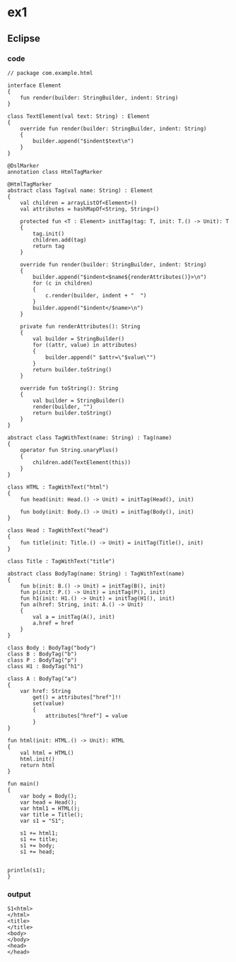 # ex1
## Eclipse
### code
    // package com.example.html
    
    interface Element
    {
        fun render(builder: StringBuilder, indent: String)
    }
    
    class TextElement(val text: String) : Element
    {
        override fun render(builder: StringBuilder, indent: String)
    	{
            builder.append("$indent$text\n")
        }
    }
    
    @DslMarker
    annotation class HtmlTagMarker
    
    @HtmlTagMarker
    abstract class Tag(val name: String) : Element
    {
        val children = arrayListOf<Element>()
        val attributes = hashMapOf<String, String>()
    
        protected fun <T : Element> initTag(tag: T, init: T.() -> Unit): T
    	{
            tag.init()
            children.add(tag)
            return tag
        }
    
        override fun render(builder: StringBuilder, indent: String)
    	{
            builder.append("$indent<$name${renderAttributes()}>\n")
            for (c in children)
    		{
                c.render(builder, indent + "  ")
            }
            builder.append("$indent</$name>\n")
        }
    
        private fun renderAttributes(): String
    	{
            val builder = StringBuilder()
            for ((attr, value) in attributes)
    		{
                builder.append(" $attr=\"$value\"")
            }
            return builder.toString()
        }
    
        override fun toString(): String
    	{
            val builder = StringBuilder()
            render(builder, "")
            return builder.toString()
        }
    }
    
    abstract class TagWithText(name: String) : Tag(name)
    {
        operator fun String.unaryPlus()
    	{
            children.add(TextElement(this))
        }
    }
    
    class HTML : TagWithText("html")
    {
        fun head(init: Head.() -> Unit) = initTag(Head(), init)
    
        fun body(init: Body.() -> Unit) = initTag(Body(), init)
    }
    
    class Head : TagWithText("head")
    {
        fun title(init: Title.() -> Unit) = initTag(Title(), init)
    }
    
    class Title : TagWithText("title")
    
    abstract class BodyTag(name: String) : TagWithText(name)
    {
        fun b(init: B.() -> Unit) = initTag(B(), init)
        fun p(init: P.() -> Unit) = initTag(P(), init)
        fun h1(init: H1.() -> Unit) = initTag(H1(), init)
        fun a(href: String, init: A.() -> Unit)
    	{
            val a = initTag(A(), init)
            a.href = href
        }
    }
    
    class Body : BodyTag("body")
    class B : BodyTag("b")
    class P : BodyTag("p")
    class H1 : BodyTag("h1")
    
    class A : BodyTag("a")
    {
        var href: String
            get() = attributes["href"]!!
            set(value)
    		{
                attributes["href"] = value
            }
    }
    
    fun html(init: HTML.() -> Unit): HTML
    {
        val html = HTML()
        html.init()
        return html
    }
    
    fun main()
    {
    	var body = Body();
    	var head = Head();
    	var html1 = HTML();
    	var title = Title();
    	var s1 = "S1";
    	
    	s1 += html1;
    	s1 += title;
    	s1 += body;
    	s1 += head;
	
	
	println(s1);
    }
### output
    S1<html>
    </html>
    <title>
    </title>
    <body>
    </body>
    <head>
    </head>
